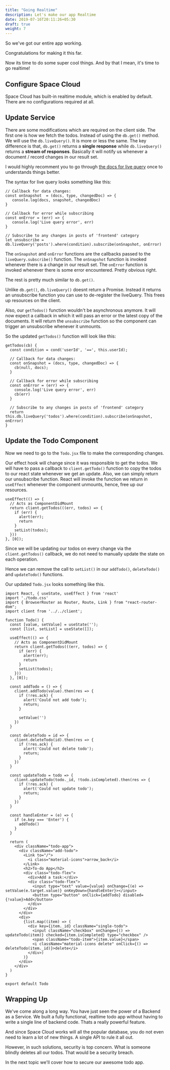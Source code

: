 ```yaml
---
title: "Going Realtime"
description: Let's make our app Realtime
date: 2019-07-16T20:11:26+05:30
draft: true
weight: 7
---
```


So we've got our entire app working.

Congratulations for making it this far.

Now its time to do some super cool things. And by that I mean, it's time to go realtime!

## Configure Space Cloud

Space Cloud has built-in realtime module, which is enabled by default. There are no configurations required at all.

## Update Service

There are some modifications which are required on the client side. The first one is how we fetch the todos. Instead of using the `db.get()` method. We will use the `db.liveQuery()`. It is more or less the same. The key difference is that, `db.get()` returns a **single response** while `db.liveQuery()` returns a **stream of responses**. Basically it will notify us whenever a document / record changes in our result set.

I would highly recomment you to go through [the docs for live query](https://spaceuptech.com/docs/database/live-query) once to understands things better.

The syntax for live query looks something like this:

```
// Callback for data changes:
const onSnapshot  = (docs, type, changedDoc) => {
   console.log(docs, snapshot, changedDoc)
}

// Callback for error while subscribing
const onError = (err) => {
   console.log('Live query error', err)
}

// Subscribe to any changes in posts of 'frontend' category
let unsubscribe = db.liveQuery('posts').where(condition).subscribe(onSnapshot, onError) 
```

The `onSnapshot` and `onError` functions are the callbacks passed to the `liveQuery.subscribe()` function. The `onSnapshot` function is invoked whenever there is a change in our result set. The `onError` function is invoked whenever there is some error encountered. Pretty obvious right.

The rest is pretty much similar to `db.get()`.

Unlike `db.get()`, `db.liveQuery()` doesnt return a Promise. Instead it returns an unsubscribe function you can use to de-register the liveQuery. This frees up resources on the client.

Also, our `getTodos()` function wouldn't be asynchronous anymore. It will now expect a callback in which it will pass an error or the latest copy of the documents. It will return the `unsubscribe` function so the component can trigger an unsubscribe whenever it unmounts.

So the updated `getTodos()` function will look like this:

```
getTodos(cb) {
  const condition = cond('userId', '==', this.userId);

  // Callback for data changes:
  const onSnapshot = (docs, type, changedDoc) => {
    cb(null, docs);
  }

  // Callback for error while subscribing
  const onError = (err) => {
    console.log('Live query error', err)
    cb(err)
  }

  // Subscribe to any changes in posts of 'frontend' category
  return this.db.liveQuery('todos').where(condition).subscribe(onSnapshot, onError)
}
```

##  Update the Todo Component

Now we need to go to the `Todo.jsx` file to make the corresponding changes.

Our effect hook will change since it was responsible to get the todos. We will have to pass a callback to `client.getTodo()` function to copy the todos to our react state whenever we get an update. Also, we can simply return our unsubscribe function. React will invoke the function we return in `useEffect` whenever the component unmounts, hence, free up our resources.

```
useEffect(() => {
  // Acts as ComponentDidMount
  return client.getTodos(((err, todos) => {
    if (err) {
      alert(err);
      return
    }
    setList(todos);
  }))
}, [0]);
```

Since we will be updating our todos on every change via the `client.getTodos()` callback, we do not need to manually update the state on each operation.

Hence we can remove the call to `setList()` in our `addTodo()`, `deleteTodo()` and `updateTodo()` functions.

Our updated `Todo.jsx` looks something like this.

```
import React, { useState, useEffect } from 'react'
import './todo.css'
import { BrowserRouter as Router, Route, Link } from "react-router-dom";
import client from '../../client';

function Todo() {
  const [value, setValue] = useState('');
  const [list, setList] = useState([]);

  useEffect(() => {
    // Acts as ComponentDidMount
    return client.getTodos(((err, todos) => {
      if (err) {
        alert(err);
        return
      }
      setList(todos);
    }))
  }, [0]);

  const addTodo = () => {
    client.addTodo(value).then(res => {
      if (!res.ack) {
        alert('Could not add todo');
        return;
      }
      
      setValue('')
    })
  }

  const deleteTodo = id => {
    client.deleteTodo(id).then(res => {
      if (!res.ack) {
        alert('Could not delete todo');
        return;
      }  
    })
  }

  const updateTodo = todo => {
    client.updateTodo(todo._id, !todo.isCompleted).then(res => {
      if (!res.ack) {
        alert('Could not update todo');
        return;
      }
    })
  }

  const handleEnter = (e) => {
    if (e.key === 'Enter') {
      addTodo()
    }
  }

  return (
    <div className="todo-app">
      <div className="add-todo">
        <Link to="/">
          <i class="material-icons">arrow_back</i>
        </Link>
        <h2>To-do App</h2>
        <div class="todo-flex">
          <div>Add a task:</div>
          <div class="todo-flex">
            <input type="text" value={value} onChange={(e) => setValue(e.target.value)} onKeyDown={handleEnter}></input>
            <button type="button" onClick={addTodo} disabled={!value}>Add</button>
          </div>
        </div>
      </div>
      <div>
        {list.map((item) => (
          <div key={item._id} className="single-todo">
            <input className="checkbox" onChange={() => updateTodo(item)} checked={item.isCompleted} type="checkbox" />
            <span className="todo-item">{item.value}</span>
            <i className="material-icons delete" onClick={() => deleteTodo(item._id)}>delete</i>
          </div>)
        )}
      </div>
    </div>
  )
}

export default Todo
```

## Wrapping Up

We've come along a long way. You have just seen the power of a Backend as a Service. We built a fully functional, realtime todo app without having to write a single line of backend code. Thats a really powerful feature.

And since Space Cloud works will all the popular database, you do not even need to learn a lot of new things. A single API to rule it all out.

However, in such solutions, security is top concern. What is someone blindly deletes all our todos. That would be a security breach.

In the next topic we'll cover how to secure our awesome todo app.